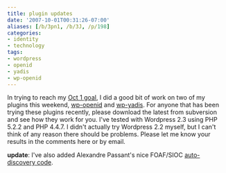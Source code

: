 ```yaml
---
title: plugin updates
date: '2007-10-01T00:31:26-07:00'
aliases: [/b/3pn1, /b/3J, /p/198]
categories:
- identity
- technology
tags:
- wordpress
- openid
- yadis
- wp-openid
---
```

In trying to reach my [Oct 1 goal][], I did a good bit of work on two of my plugins this weekend, [wp-openid][] and
[wp-yadis][].  For anyone that has been trying these plugins recently, please download the latest from subversion and
see how they work for you.  I've tested with Wordpress 2.3 using PHP 5.2.2 and PHP 4.4.7.  I didn't actually try
Wordpress 2.2 myself, but I can't think of any reason there should be problems.  Please let me know your results in the
comments here or by email.

**update**: I've also added Alexandre Passant's nice FOAF/SIOC [auto-discovery code][].

[Oct 1 goal]: /2007/09/wordpress-openid-20-coming-soon
[wp-openid]: /projects/wpopenid/
[wp-yadis]: /projects/wp-yadis/
[auto-discovery code]: http://apassant.net/blog/2007/09/23/retrieving-foaf-profile-from-openid/
